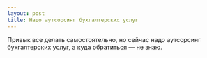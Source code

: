 ```yaml
---
layout: post 
title: Надо аутсорсинг бухгалтерских услуг 
--- 
```

Привык все делать самостоятельно, но сейчас надо аутсорсинг бухгалтерских услуг, а куда обратиться — не знаю.